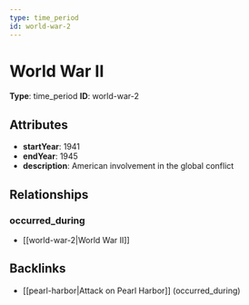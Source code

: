```yaml
---
type: time_period
id: world-war-2
---
```


# World War II

**Type**: time_period
**ID**: world-war-2

## Attributes

- **startYear**: 1941
- **endYear**: 1945
- **description**: American involvement in the global conflict

## Relationships

### occurred_during

- [[world-war-2|World War II]]

## Backlinks

- [[pearl-harbor|Attack on Pearl Harbor]] (occurred_during)

